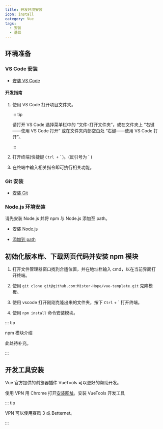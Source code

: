 ```yaml
---
title: 开发环境安装
icon: install
category: Vue
tags:
  - 安装
  - 基础
---
```


## 环境准备

### VS Code 安装

- [安装 VS Code](../../software/vscode/install.md)

#### 开发指南

1. 使用 VS Code 打开项目文件夹。

   ::: tip

   请打开 VS Code 选择菜单栏中的 “文件-打开文件夹”，或在文件夹上 “右键——使用 VS Code 打开” 或在文件夹内部空白处 “右键——使用 VS Code 打开”。

   :::

1. 打开终端(快捷键 `Ctrl +` \` )。(反引号为 \` )

1. 在终端中输入相关指令即可执行相关功能。

### Git 安装

- [安装 Git](../../../software/git/install.md)

### Node.js 环境安装

请先安装 Node.js 并将 npm 与 Node.js 添加至 path。

- [安装 Node.js](../nodeJS/install.md)

- [添加到 path](../windows/addPath.md)

## 初始化版本库、下载网页代码并安装 npm 模块

1. 打开文件管理器窗口找到合适位置，并在地址栏输入 cmd，以在当前界面打开终端。

1. 使用 `git clone git@github.com:Mister-Hope/vue-template.git` 克隆模板。

1. 使用 vscode 打开刚刚克隆出来的文件夹，按下 `Ctrl` + \` 打开终端。

1. 使用 `npm install` 命令安装模块。

::: tip

npm 模块介绍

此处待补充。

:::

## 开发工具安装

Vue 官方提供的浏览器插件 VueTools 可以更好的帮助开发。

使用 VPN 用 Chrome 打开[安装网址](https://chrome.google.com/webstore/detail/nhdogjmejiglipccpnnnanhbledajbpd)，安装 VueTools 开发工具

::: tip

VPN 可以使用赛风 3 或 Betternet。

:::
